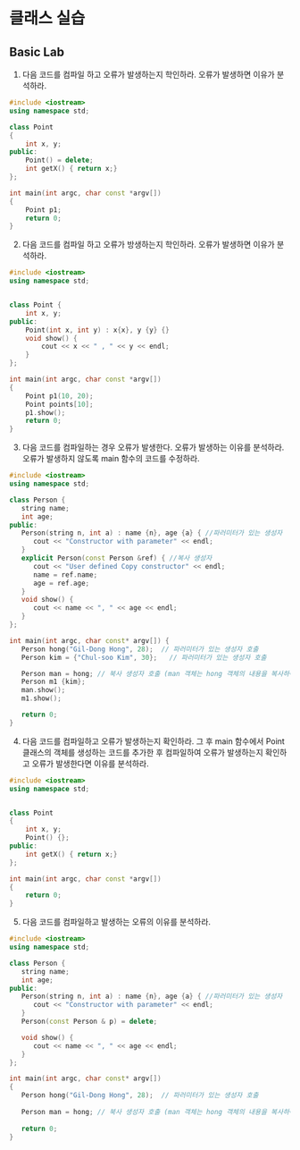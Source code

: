 # 클래스 실습

## Basic Lab

1. 다음 코드를 컴파일 하고 오류가 발생하는지 학인하라. 오류가 발생하면 이유가 분석하라.
```c++
#include <iostream>
using namespace std;

class Point
{
	int x, y;
public:
	Point() = delete;
	int getX() { return x;}
};

int main(int argc, char const *argv[])
{
	Point p1;
	return 0;
}
```

2. 다음 코드를 컴파일 하고 오류가 방생하는지 학인하라. 오류가 발생하면 이유가 분석하라.
```c++
#include <iostream>
using namespace std;


class Point {
	int x, y;
public:
	Point(int x, int y) : x{x}, y {y} {}
	void show() {
		cout << x << " , " << y << endl;
	}
};

int main(int argc, char const *argv[])
{
	Point p1(10, 20);
	Point points[10];
	p1.show();
	return 0;
}
```

3. 다음 코드를 컴파일하는 경우 오류가 발생한다. 오류가 발생하는 이유를 분석하라. 오류가 발생하지 않도록 main 함수의 코드를 수정하라.

```c++
#include <iostream>
using namespace std;

class Person {
   string name; 
   int age;      
public:
   Person(string n, int a) : name {n}, age {a} { //파러미터가 있는 생성자
      cout << "Constructor with parameter" << endl;
   }
   explicit Person(const Person &ref) { //복사 생성자
      cout << "User defined Copy constructor" << endl;     
      name = ref.name;
      age = ref.age;
   }
   void show() {
      cout << name << ", " << age << endl;
   }
}; 

int main(int argc, char const* argv[]) {
   Person hong("Gil-Dong Hong", 28);  // 파러미터가 있는 생성자 호출
   Person kim = {"Chul-soo Kim", 30};   // 파러미터가 있는 생성자 호출

   Person man = hong; // 북사 생성자 호출 (man 객체는 hong 객체의 내용을 복사하여 생성) 
   Person m1 {kim};
   man.show();
   m1.show();

   return 0;
}
```

4. 다음 코드를 컴파일하고 오류가 발생하는지 확인하라. 그 후 main 함수에서 Point 클래스의 객체를 생성하는 코드를 추가한 후 컴파일하여 오류가 발생하는지 확인하고 오류가 발생한다면 이유를 분석하라.

```c++
#include <iostream>
using namespace std;


class Point
{
	int x, y;
	Point() {};
public:
	int getX() { return x;}
};

int main(int argc, char const *argv[])
{
	return 0;
}
```

5. 다음 코드를 컴파일하고 발생하는 오류의 이유를 분석하라.

```c++
#include <iostream>
using namespace std;

class Person {
   string name; 
   int age;      
public:
   Person(string n, int a) : name {n}, age {a} { //파러미터가 있는 생성자
      cout << "Constructor with parameter" << endl;
   }
   Person(const Person & p) = delete;

   void show() {
      cout << name << ", " << age << endl;
   }
}; 

int main(int argc, char const* argv[]) 
{
   Person hong("Gil-Dong Hong", 28);  // 파러미터가 있는 생성자 호출  
 
   Person man = hong; // 북사 생성자 호출 (man 객체는 hong 객체의 내용을 복사하여 생성) 
  
   return 0;
}
```
